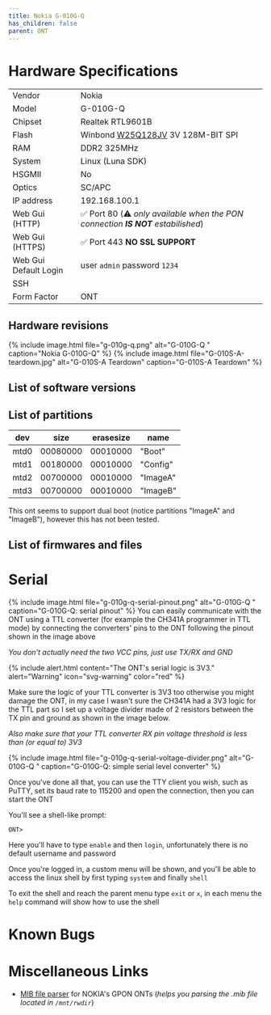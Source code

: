 ```yaml
---
title: Nokia G-010G-Q
has_children: false
parent: ONT
---
```


# Hardware Specifications

|                       |                                                                                                                    |
| --------------------- | ------------------------------------------------------------------------------------------------------------------ |
| Vendor                | Nokia                                                                                                              |
| Model                 | G-010G-Q                                                                                                           |
| Chipset               | Realtek RTL9601B                                                                                                   |
| Flash                 | Winbond [W25Q128JV](https://www.winbond.com/resource-files/w25q128jv%20revf%2003272018%20plus.pdf) 3V 128M-BIT SPI |
| RAM                   | DDR2 325MHz                                                                                                        |
| System                | Linux (Luna SDK)                                                                                                   |
| HSGMII                | No                                                                                                                 |
| Optics                | SC/APC                                                                                                             |
| IP address            | 192.168.100.1                                                                                                      |
| Web Gui (HTTP)        | ✅ Port 80 (⚠️ *only available when the PON connection **IS NOT** estabilished*)                                 |
| Web Gui (HTTPS)       | ✅ Port 443 **NO SSL SUPPORT**                                                                                     |
| Web Gui Default Login | user `admin` password `1234`                                                                                       |
| SSH                   |                                                                                                                    |
| Form Factor           | ONT                                                                                                                |

## Hardware revisions

{% include image.html file="g-010g-q.png"  alt="G-010G-Q " caption="Nokia G-010G-Q" %}
{% include image.html file="G-010S-A-teardown.jpg"  alt="G-010S-A Teardown" caption="G-010S-A Teardown" %}

## List of software versions
## List of partitions

| dev  | size     | erasesize | name     |
| ---- | -------- | --------- | -------- |
| mtd0 | 00080000 | 00010000  | "Boot"   |
| mtd1 | 00180000 | 00010000  | "Config" |
| mtd2 | 00700000 | 00010000  | "ImageA" |
| mtd3 | 00700000 | 00010000  | "ImageB" |

This ont seems to support dual boot (notice partitions "ImageA" and "ImageB"), however this has not been tested. 
## List of firmwares and files

# Serial
{% include image.html file="g-010g-q-serial-pinout.png"  alt="G-010G-Q " caption="G-010G-Q: serial pinout" %}
You can easily communicate with the ONT using a TTL converter (for example the CH341A programmer in TTL mode) by connecting the converters' pins to the ONT following the pinout shown in the image above

*You don't actually need the two VCC pins, just use TX/RX and GND*

{% include alert.html content="The ONT's serial logic is 3V3." alert="Warning"  icon="svg-warning" color="red" %}

Make sure the logic of your TTL converter is 3V3 too otherwise you might damage the ONT, in my case I wasn't sure the CH341A had a 3V3 logic for the TTL part so I set up a voltage divider made of 2 resistors between the TX pin and ground as shown in the image below.

*Also make sure that your TTL converter RX pin voltage threshold is less than (or equal to) 3V3*

{% include image.html file="g-010g-q-serial-voltage-divider.png"  alt="G-010G-Q " caption="G-010G-Q: simple serial level converter" %}

Once you've done all that, you can use the TTY client you wish, such as PuTTY, set its baud rate to 115200 and open the connection, then you can start the ONT

You'll see a shell-like prompt:
```
ONT>
```
Here you'll have to type `enable` and then `login`, unfortunately there is no default username and password

Once you're logged in, a custom menu will be shown, and you'll be able to access the linux shell by first typing `system` and finally `shell`

To exit the shell and reach the parent menu type `exit` or `x`, in each menu the `help` command will show how to use the shell

# Known Bugs

# Miscellaneous Links
- <a href="https://github.com/nanomad/nokia-ont-mib-parser">MIB file parser</a> for NOKIA's GPON ONTs (*helps you parsing the .mib file located in `/mnt/rwdir`*)


